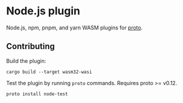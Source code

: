 # Node.js plugin

Node.js, npm, pnpm, and yarn WASM plugins for [proto](https://github.com/moonrepo/proto).

## Contributing

Build the plugin:

```shell
cargo build --target wasm32-wasi
```

Test the plugin by running `proto` commands. Requires proto >= v0.12.

```shell
proto install node-test
```
